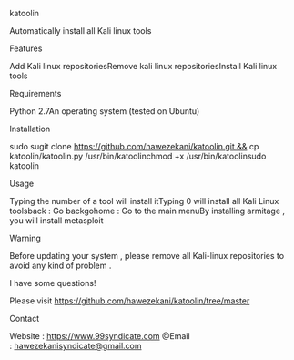  



katoolin

Automatically install all Kali linux tools

Features

Add Kali linux repositoriesRemove kali linux repositoriesInstall Kali linux tools

Requirements

Python 2.7An operating system (tested on Ubuntu)

Installation

sudo sugit clone https://github.com/hawezekani/katoolin.git && cp katoolin/katoolin.py /usr/bin/katoolinchmod +x /usr/bin/katoolinsudo katoolin


Usage

Typing the number of a tool will install itTyping 0 will install all Kali Linux toolsback : Go backgohome : Go to the main menuBy installing armitage , you will install metasploit

Warning

Before updating your system , please remove all Kali-linux repositories to avoid any kind of problem .

I have some questions!

Please visit https://github.com/hawezekani/katoolin/tree/master

Contact

Website : https://www.99syndicate.com @Email : hawezekanisyndicate@gmail.com

